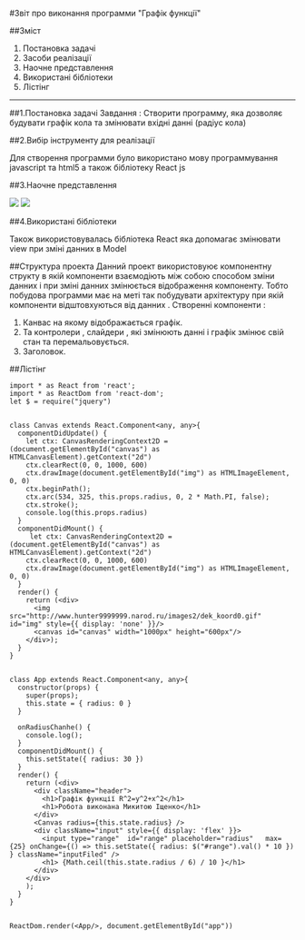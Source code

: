 #Звіт про виконання программи "Графік функції"


##Зміст
1. Постановка задачі
2. Засоби реалізації
3. Наочне представлення
4. Використані бібліотеки
5. Лістінг

___


##1.Постановка задачі
Завдання :
Створити программу, яка дозволяє будувати графік кола та змінювати вхідні данні (радіус кола)



##2.Вибір інструменту для реалізації 

Для створення программи було використано мову программування
 javascript та html5
 а також бібліотеку React js
 

 
 
 ##3.Наочне представлення
 
 ![](http://i.imgur.com/EkSLLdV.png)
 ![](http://i.imgur.com/ZL4ivNq.png)
 
 
 ##4.Використані бібліотеки 
 
Також використовувалась  бібліотека React яка допомагає  змінювати view при зміні данних 
в Model

##Структура проекта
Данний проект використовуює компонентну структу в якій компоненти взаємодіють між собою способом зміни данних 
і при зміні данних змінюється відображення компоненту.
Тобто побудова программи має на меті так побудувати архітектуру при якій компоненти відштовхуються від данних .
Створенні компоненти :
1. Канвас на якому відображається графік.
2. Та контролери , слайдери , які  змінюють  данні і графік змінює свій стан та перемальовується.
3. Заголовок.


##Лістінг

```
import * as React from 'react';
import * as ReactDom from 'react-dom';
let $ = require("jquery")


class Canvas extends React.Component<any, any>{
  componentDidUpdate() {
    let ctx: CanvasRenderingContext2D = (document.getElementById("canvas") as HTMLCanvasElement).getContext("2d")
    ctx.clearRect(0, 0, 1000, 600)
    ctx.drawImage(document.getElementById("img") as HTMLImageElement, 0, 0)
    ctx.beginPath();
    ctx.arc(534, 325, this.props.radius, 0, 2 * Math.PI, false);
    ctx.stroke();
    console.log(this.props.radius)
  }
  componentDidMount() {
     let ctx: CanvasRenderingContext2D = (document.getElementById("canvas") as HTMLCanvasElement).getContext("2d")
    ctx.clearRect(0, 0, 1000, 600)
    ctx.drawImage(document.getElementById("img") as HTMLImageElement, 0, 0)
  }
  render() {
    return (<div>
      <img src="http://www.hunter9999999.narod.ru/images2/dek_koord0.gif" id="img" style={{ display: 'none' }}/>
      <canvas id="canvas" width="1000px" height="600px"/>
    </div>);
  }
}


class App extends React.Component<any, any>{
  constructor(props) {
    super(props);
    this.state = { radius: 0 }
  }

  onRadiusChanhe() {
    console.log();
  }
  componentDidMount() {
    this.setState({ radius: 30 })
  }
  render() {
    return (<div>
      <div className="header">
        <h1>Графік функції R^2=y^2+x^2</h1>
        <h1>Робота виконана Микитою Іщенко</h1>
      </div>
      <Canvas radius={this.state.radius} />
      <div className="input" style={{ display: 'flex' }}>
        <input type="range"  id="range" placeholder="radius"   max={25} onChange={() => this.setState({ radius: $("#range").val() * 10 }) } className="inputFiled" />
        <h1> {Math.ceil(this.state.radius / 6) / 10 }</h1>
      </div>
    </div>
    );
  }
}


ReactDom.render(<App/>, document.getElementById("app"))

```
